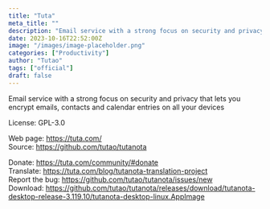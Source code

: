```yaml
---
title: "Tuta"
meta_title: ""
description: "Email service with a strong focus on security and privacy that lets you encrypt emails, contacts and calendar entries on all your devices."
date: 2023-10-16T22:52:00Z
image: "/images/image-placeholder.png"
categories: ["Productivity"]
author: "Tutao"
tags: ["official"]
draft: false
---
```


Email service with a strong focus on security and privacy that lets you encrypt emails, contacts and calendar entries on all your devices

License: GPL-3.0

Web page: https://tuta.com/  
Source: https://github.com/tutao/tutanota

Donate: https://tuta.com/community/#donate  
Translate: https://tuta.com/blog/tutanota-translation-project  
Report the bug: https://github.com/tutao/tutanota/issues/new  
Download: https://github.com/tutao/tutanota/releases/download/tutanota-desktop-release-3.119.10/tutanota-desktop-linux.AppImage
